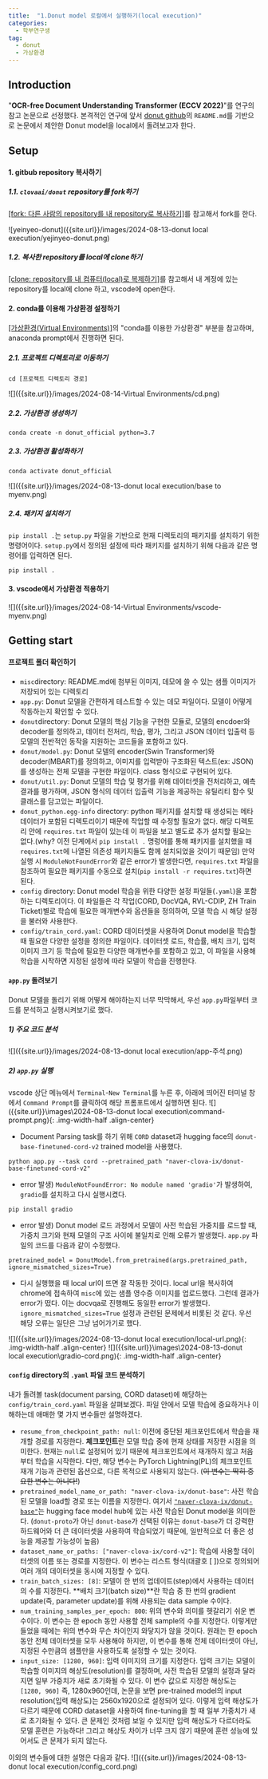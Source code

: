 ```yaml
---
title:  "1.Donut model 로컬에서 실행하기(local execution)"
categories: 
  - 학부연구생
tag:
  - donut
  - 가상환경
---
```


## Introduction
"**OCR-free Document Understanding Transformer (ECCV 2022)**"를 연구의 참고 논문으로 선정했다. 본격적인 연구에 앞서 [donut github](https://github.com/clovaai/donut?tab=readme-ov-file)의 `README.md`를 기반으로 논문에서 제안한 Donut model을 local에서 돌려보고자 한다.


## Setup
#### 1. gitbub repository 복사하기
##### 1.1. `clovaai/donut` repository를 fork하기
[[fork: 다른 사람의 repository를 내 repository로 복사하기]](https://yejinyeo.github.io/git&github/fork/)를 참고해서 fork를 한다.

![yeinyeo-donut]({{site.url}}/images/2024-08-13-donut local execution/yejinyeo-donut.png)

##### 1.2. 복사한 repository를 local에 clone하기
[[clone: repository를 내 컴퓨터(local)로 복제하기]](https://yejinyeo.github.io/git&github/clone/)를 참고해서 내 계정에 있는 repository를 local에 clone 하고, vscode에 open한다.

#### 2. conda를 이용해 가상환경 설정하기
[[가상환경(Virtual Environments)]](https://yejinyeo.github.io/python/Virtual-Environments/)의 "conda를 이용한 가상환경" 부분을 참고하며, anaconda prompt에서 진행하면 된다.
##### 2.1. 프로젝트 디렉토리로 이동하기
```
cd [프로젝트 디렉토리 경로]
```
![]({{site.url}}/images/2024-08-14-Virtual Environments/cd.png)
##### 2.2. 가상환경 생성하기
```
conda create -n donut_official python=3.7
```
##### 2.3. 가상환경 활성화하기
```
conda activate donut_official
```
![]({{site.url}}/images/2024-08-13-donut local execution/base to myenv.png)
##### 2.4. 패키지 설치하기
`pip install .`는 `setup.py` 파일을 기반으로 현재 디렉토리의 패키지를 설치하기 위한 명령어이다. `setup.py`에서 정의된 설정에 따라 패키지를 설치하기 위해 다음과 같은 명령어를 입력하면 된다.
```
pip install .
```
#### 3. vscode에서 가상환경 적용하기
![]({{site.url}}/images/2024-08-14-Virtual Environments/vscode-myenv.png)


## Getting start
#### 프로젝트 폴더 확인하기
- `misc`directory: README.md에 첨부된 이미지, 데모에 쓸 수 있는 샘플 이미지가 저장되어 있는 디렉토리
- `app.py`: Donut 모델을 간편하게 테스트할 수 있는 데모 파일이다. 모델이 어떻게 작동하는지 확인할 수 있다.
- `donut`directory: Donut 모델의 핵심 기능을 구현한 모듈로, 모델의 encdoer와 decoder를 정의하고, 데이터 전처리, 학습, 평가, 그리고 JSON 데이터 입출력 등 모델의 전반적인 동작을 지원하는 코드들을 포함하고 있다.
- `donut/model.py`: Donut 모델의 encoder(Swin Transformer)와 decoder(MBART)를 정의하고, 이미지를 입력받아 구조화된 텍스트(ex: JSON)를 생성하는 전체 모델을 구현한 파일이다. class 형식으로 구현되어 있다.
- `donut/util.py`: Donut 모델의 학습 및 평가를 위해 데이터셋을 전처리하고, 예측 결과를 평가하며, JSON 형식의 데이터 입출력 기능을 제공하는 유틸리티 함수 및 클래스를 담고있는 파일이다.
- `donut_python.egg-info` directory: python 패키지를 설치할 때 생성되는 메타데이터가 포함된 디렉토리이기 때문에 작업할 때 수정할 필요가 없다. 해당 디렉토리 안에 `requires.txt` 파일이 있는데 이 파일을 보고 별도로 추가 설치할 필요는 없다.(why? 이전 단계에서 `pip install .` 명렁어를 통해 패키지를 설치했을 때 `requires.txt`에 나열된 의존성 패키지들도 함께 설치되었을 것이기 때문임) 만약 실행 시 `ModuleNotFoundError`와 같은 error가 발생한다면, `requires.txt` 파일을 참조하여 필요한 패키지를 수동으로 설치(`pip install -r requires.txt`)하면 된다.
- `config` directory: Donut model 학습을 위한 다양한 설정 파일들(`.yaml`)을 포함하는 디렉토리이다.  이 파일들은 각 작업(CORD, DocVQA, RVL-CDIP, ZH Train Ticket)별로 학습에 필요한 매개변수와 옵션들을 정의하여, 모델 학습 시 해당 설정을 불러와 사용한다.
- `config/train_cord.yaml`: CORD 데이터셋을 사용하여 Donut model을 학습할 때 필요한 다양한 설정을 정의한 파일이다. 데이터셋 로드, 학습률, 배치 크기, 입력 이미지 크기 등 학습에 필요한 다양한 매개변수를 포함하고 있고, 이 파일을 사용해 학습을 시작하면 지정된 설정에 따라 모델이 학습을 진행한다.

#### `app.py` 돌려보기
Donut 모델을 돌리기 위해 어떻게 해야하는지 너무 막막해서, 우선 `app.py`파일부터  코드를 분석하고 실행시켜보기로 했다.
##### 1) 주요 코드 분석
![]({{site.url}}/images/2024-08-13-donut local execution/app-주석.png)
##### 2) `app.py` 실행
vscode 상단 메뉴에서 `Terminal`-`New Terminal`를 누른 후, 아래에 띄어진 터미널 창에서 `Command Prompt`를 클릭하여 해당 프롬포트에서 실행하면 된다.
![]({{site.url}}\images\2024-08-13-donut local execution\command-prompt.png){: .img-width-half .align-center}
- Document Parsing task를 하기 위해 `CORD` dataset과 hugging face의 `donut-base-finetuned-cord-v2` trained model을 사용했다. 
```
python app.py --task cord --pretrained_path "naver-clova-ix/donut-base-finetuned-cord-v2"
```
- error 발생) `ModuleNotFoundError: No module named 'gradio'`가 발생하여, `gradio`를 설치하고 다시 실행시켰다.
```
pip install gradio
```
- error 발생) Donut model 로드 과정에서 모델이 사전 학습된 가중치를 로드할 때, 가중치 크기와 현재 모델의 구조 사이에 불일치로 인해 오류가 발생했다. `app.py` 파일의 코드를 다음과 같이 수정했다.
```
pretrained_model = DonutModel.from_pretrained(args.pretrained_path, ignore_mismatched_sizes=True)
```
- 다시 실행했을 때 local url이 뜨면 잘 작동한 것이다. local url을 복사하여 chrome에 접속하여 `misc`에 있는 샘플 영수증 이미지를 업로드했다. 그런데 결과가 error가 떴다. 이는 docvqa로 진행해도 동일한 error가 발생했다. `ignore_mismatched_sizes=True` 설정과 관련된 문제에서 비롯된 것 같다. 우선 해당 오류는 일단은 그냥 넘어가기로 했다.

![]({{site.url}}/images/2024-08-13-donut local execution/local-url.png){: .img-width-half .align-center}
![]({{site.url}}\images\2024-08-13-donut local execution\gradio-cord.png){: .img-width-half .align-center}

#### `config` directory의 `.yaml` 파일 코드 분석하기
내가 돌려볼 task(document parsing, CORD dataset)에 해당하는 `config/train_cord.yaml` 파일을 살펴보겠다. 파일 안에서 모델 학습에 중요하거나 이해하는데 애매한 몇 가지 변수들만 설명하겠다.
- `resume_from_checkpoint_path: null`: 이전에 중단된 체크포인트에서 학습을 재개할 경로를 지정한다. **체크포인트**란 모델 학습 중에 현재 상태를 저장한 시점을 의미한다. 현재는 `null`로 설정되어 있기 때문에 체크포인트에서 재개하지 않고 처음부터 학습을 시작한다. 다만, 해당 변수는  PyTorch Lightning(PL)의 체크포인트 재개 기능과 관련된 옵션으로, 다른 목적으로 사용되지 않는다. (~~이 변수는 딱히 중요한 변수는 아니다!~~)
- `pretrained_model_name_or_path: "naver-clova-ix/donut-base"`: 사전 학습된 모델을 load할 경로 또는 이름을 지정한다. 여기서 [`"naver-clova-ix/donut-base"`](https://huggingface.co/naver-clova-ix/donut-base/tree/official)는 hugging face model hub에 있는 사전 학습된 Donut model을 의미한다. (`donut-proto`가 아닌 `donut-base`가 선택된 이유는 `donut-base`가 더 강력한 하드웨어와 더 큰 데이터셋을 사용하여 학습되었기 때문에, 일반적으로 더 좋은 성능을 제공할 가능성이 높음)
- `dataset_name_or_paths: ["naver-clova-ix/cord-v2"]`: 학습에 사용할 데이터셋의 이름 또는 경로를 지정한다. 이 변수는 리스트 형식(대괄호 [ ])으로 정의되어 여러 개의 데이터셋을 동시에 지정할 수 있다.
- `train_batch_sizes: [8]`: 모델이 한 번의 업데이트(step)에서 사용하는 데이터의 수를 지정한다.  **배치 크기(batch size)**란 학습 중 한 번의 gradient update(즉, parameter update)를 위해 사용되는 data sample 수이다.
- `num_training_samples_per_epoch: 800`: 위의 변수와 의미를 헷갈리기 쉬운 변수이다. 이 변수는 한 epoch 동안 사용할 전체 sample의 수를 지정한다. 이렇게만 들었을 때에는 위의 변수와 무슨 차이인지 와닿지가 않을 것이다. 원래는 한 epoch 동안 전체 데이터셋을 모두 사용해야 하지만, 이 변수를 통해 전체 데이터셋이 아닌, 지정된 수만큼의 샘플만을 사용하도록 설정할 수 있는 것이다.
- `input_size: [1280, 960]`: 입력 이미지의 크기를 지정한다. 입력 크기는 모델이 학습할 이미지의 해상도(resolution)를 결정하며, 사전 학습된 모델의 설정과 달라지면 일부 가중치가 새로 초기화될 수 있다. 이 변수 값으로 지정한 해상도는 `[1280, 960]` 즉, 1280x960인데, 논문을 보면 pre-trained model의 input resolution(입력 해상도)는 2560x1920으로 설정되어 있다. 이렇게 입력 해상도가 다르기 때문에 CORD dataset을 사용하여 fine-tuning을 할 때 일부 가중치가 새로 초기화될 수 있다. 큰 문제인 것처럼 보일 수 있지만 입력 해상도가 다르더라도 모델 훈련은 가능하다! 그리고 해상도 차이가 너무 크지 않기 때문에 훈련 성능에 있어서도 큰 문제가 되지 않는다.

이외의 변수들에 대한 설명은 다음과 같다.
![]({{site.url}}/images/2024-08-13-donut local execution/config_cord.png)